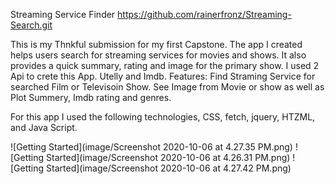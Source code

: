 
Streaming Service Finder
https://github.com/rainerfronz/Streaming-Search.git

This is my Thnkful submission for my first Capstone. The app I created helps users search for streaming services for movies and shows. It also provides a quick summary, rating and image for the primary show. I used 2 Api to crete this App. Utelly and Imdb.
Features:
Find Straming Service for searched Film or Televisoin Show.
See Image from Movie or show as well as Plot Summery, Imdb rating and genres.


For this app  I used the following technologies, CSS, fetch, jquery, HTZML,
and Java Script. 

![Getting Started](image/Screenshot 2020-10-06 at 4.27.35 PM.png)
![Getting Started](image/Screenshot 2020-10-06 at 4.26.31 PM.png)
![Getting Started](image/Screenshot 2020-10-06 at 4.27.42 PM.png)